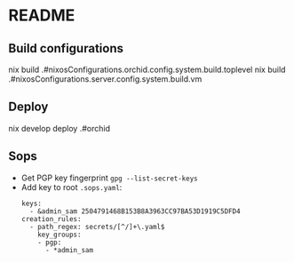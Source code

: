 # README

## Build configurations

nix build .#nixosConfigurations.orchid.config.system.build.toplevel
nix build .#nixosConfigurations.server.config.system.build.vm

## Deploy

nix develop
deploy .#orchid

## Sops

- Get PGP key fingerprint `gpg --list-secret-keys`
- Add key to root `.sops.yaml`:
  ```
  keys:
    - &admin_sam 2504791468B153B8A3963CC97BA53D1919C5DFD4
  creation_rules:
    - path_regex: secrets/[^/]+\.yaml$
      key_groups:
      - pgp:
        - *admin_sam
  ```
